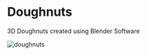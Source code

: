 # Doughnuts
3D Doughnuts created using Blender Software

![doughnuts](https://user-images.githubusercontent.com/31235562/42044278-33fd044a-7b16-11e8-8814-e8a906976ba5.png)
